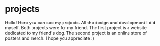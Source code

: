 # projects
Hello!
Here you can see my projects. All the design and development I did myself. 
Both projects were for my friend. 
The first project is a website dedicated to my friend's dog. The second project is an online store of posters and merch. 
I hope you appreciate :)
